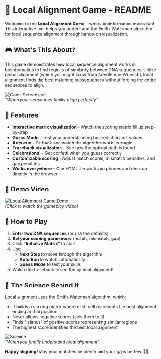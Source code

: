 # 🧬 Local Alignment Game - README

Welcome to the **Local Alignment Game** - where bioinformatics meets fun! This interactive tool helps you understand the Smith-Waterman algorithm for local sequence alignment through hands-on visualization.

## 🎮 What's This About?

This game demonstrates how local sequence alignment works in bioinformatics to find regions of similarity between DNA sequences. Unlike global alignment (which you might know from Needleman-Wunsch), local alignment finds the best matching subsequences without forcing the entire sequences to align.

![Game Screenshot](https://media.giphy.com/media/Ln2dAW9oycjgmTpjX9/giphy.gif)  
*"When your sequences finally align perfectly"*

## 🚀 Features


- **Interactive matrix visualization** - Watch the scoring matrix fill up step-by-step
- **Guess Mode** - Test your understanding by predicting cell values
- **Auto-run** - Sit back and watch the algorithm work its magic
- **Traceback visualization** - See how the optimal path is found
- **Celebrations!** - Get confetti when you guess correctly
- **Customizable scoring** - Adjust match scores, mismatch penalties, and gap penalties
- **Works everywhere** - One HTML file works on phones and desktop directly in the browser


## 🎥 Demo Video

[![Local Alignment Game Demo](https://img.youtube.com/vi/YOUTUBE_VIDEO_ID/0.jpg)](https://www.youtube.com/watch?v=YOUTUBE_VIDEO_ID)  
*(Click to watch the gameplay video)*

## 🧪 How to Play

1. **Enter two DNA sequences** (or use the defaults)
2. **Set your scoring parameters** (match, mismatch, gap)
3. Click **"Initialize Matrix"** to start
4. Use:
   - **Next Step** to move through the algorithm
   - **Auto Run** to watch automatically
   - **Guess Mode** to test your skills
5. Watch the traceback to see the optimal alignment!

## 🧬 The Science Behind It

Local alignment uses the Smith-Waterman algorithm, which:
- It builds a scoring matrix where each cell represents the best alignment ending at that position
- Never allows negative scores (sets them to 0)
- Finds "islands" of positive scores representing similar regions
- The highest score identifies the best local alignment

![Science](https://media.giphy.com/media/3o6Zt6ML6BklcajjsA/giphy.gif)  
*"When you finally understand local alignment"*

**Happy aligning!** May your matches be plenty and your gaps be few. 🧬✨
